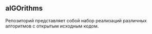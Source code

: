 ## alGOrithms

Репозиторий представляет собой набор реализаций различных алгоритмов с открытым исходным кодом.